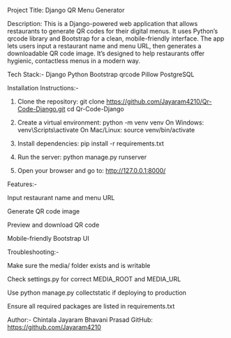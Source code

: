 Project Title: Django QR Menu Generator

Description: This is a Django-powered web application that allows restaurants to generate QR codes for their digital menus. It uses Python’s qrcode library and Bootstrap for a clean, mobile-friendly interface. The app lets users input a restaurant name and menu URL, then generates a downloadable QR code image. It’s designed to help restaurants offer hygienic, contactless menus in a modern way.

Tech Stack:-
Django
Python
Bootstrap
qrcode
Pillow
PostgreSQL

Installation Instructions:-
1. Clone the repository: git clone https://github.com/Jayaram4210/Qr-Code-Django.git cd Qr-Code-Django

2. Create a virtual environment: python -m venv venv On Windows: venv\Scripts\activate On Mac/Linux: source venv/bin/activate

3. Install dependencies: pip install -r requirements.txt

4. Run the server: python manage.py runserver

5. Open your browser and go to: http://127.0.0.1:8000/



Features:-

Input restaurant name and menu URL

Generate QR code image

Preview and download QR code

Mobile-friendly Bootstrap UI



Troubleshooting:-

Make sure the media/ folder exists and is writable

Check settings.py for correct MEDIA_ROOT and MEDIA_URL

Use python manage.py collectstatic if deploying to production

Ensure all required packages are listed in requirements.txt


Author:-
Chintala Jayaram Bhavani Prasad
GitHub: https://github.com/Jayaram4210
